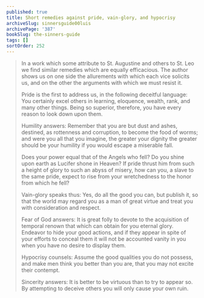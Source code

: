 ```yaml
---
published: true
title: Short remedies against pride, vain-glory, and hypocrisy
archiveSlug: sinnersguide00luis
archivePage: '387'
bookSlug: the-sinners-guide
tags: []
sortOrder: 252
---
```


> In a work which some attribute to St. Augustine and others to St. Leo we find similar remedies which are equally efficacious. The author shows us on one side the allurements with which each vice solicits us, and on the other the arguments with which we must resist it.
> 
> Pride is the first to address us, in the following deceitful language: You certainly excel others in learning, eloquence, wealth, rank, and many other things. Being so superior, therefore, you have every reason to look down upon them.
> 
> Humility answers: Remember that you are but dust and ashes, destined, as rottenness and corruption, to become the food of worms; and were you all that you imagine, the greater your dignity the greater should be your humility if you would escape a miserable fall.
> 
> Does your power equal that of the Angels who fell? Do you shine upon earth as Lucifer shone in Heaven? If pride thrust him from such a height of glory to such an abyss of misery, how can you, a slave to the same pride, expect to rise from your wretchedness to the honor from which he fell?
>
> Vain-glory speaks thus: Yes, do all the good you can, but publish it, so that the world may regard you as a man of great virtue and treat you with consideration and respect.
> 
> Fear of God answers: It is great folly to devote to the acquisition of temporal renown that which can obtain for you eternal glory. Endeavor to hide your good actions, and if they appear in spite of your efforts to conceal them it will not be accounted vanity in you when you have no desire to display them.
>
> Hypocrisy counsels: Assume the good qualities you do not possess, and make men think you better than you are, that you may not excite their contempt.
> 
> Sincerity answers: It is better to be virtuous than to try to appear so. By attempting to deceive others you will only cause your own ruin.
